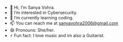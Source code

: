 - 👋 Hi, I’m Sanya Vohra.
- 👀 I’m interested in Cybersecurity.
- 🌱 I’m currently learning coding.
- 📫 You can reach me at sanyavohra2006@gmail.com 
- 😄 Pronouns: She/her.
- ⚡ Fun fact: I love music and im also a Guitarist.

<!---
Sanya-codes/Sanya-codes is a ✨ special ✨ repository because its `README.md` (this file) appears on your GitHub profile.
You can click the Preview link to take a look at your changes.
--->
